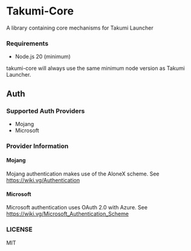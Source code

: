 # Takumi-Core

A library containing core mechanisms for Takumi Launcher

### Requirements

* Node.js 20 (minimum)

takumi-core will always use the same minimum node version as Takumi Launcher.

## Auth

### Supported Auth Providers

* Mojang
* Microsoft

### Provider Information

#### Mojang

Mojang authentication makes use of the AloneX scheme. See https://wiki.vg/Authentication

#### Microsoft

Microsoft authentication uses OAuth 2.0 with Azure. See https://wiki.vg/Microsoft_Authentication_Scheme

### LICENSE

MIT